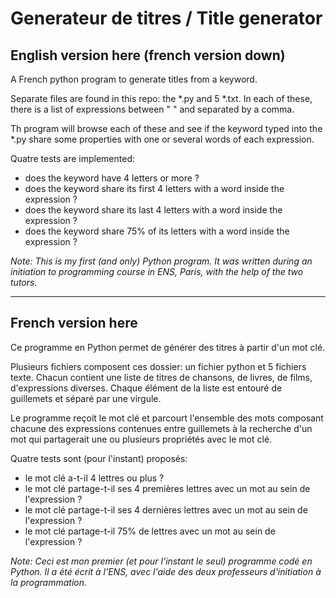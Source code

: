 Generateur de titres / Title generator
===================
## English version here (french version down)

A French python program to generate titles from a keyword.

Separate files are found in this repo: the *.py and 5 *.txt. In each of these, there is a list of expressions between " " and separated by a comma. 

Th program will browse each of these and see if the keyword typed into the *.py share some properties with one or several words of each expression.

Quatre tests are implemented: 
- does the keyword have 4 letters or more ?
- does the keyword share its first 4 letters with a word inside the expression ?
- does the keyword share its last 4 letters with a word inside the expression ?
- does the keyword share 75% of its letters with a word inside the expression ?

*Note: This is my first (and only) Python program. It was written during an initiation to programming course in ENS, Paris, with the help of the two tutors.*
***
## French version here

Ce programme en Python permet de générer des titres à partir d'un mot clé.

Plusieurs fichiers composent ces dossier: un fichier python et 5 fichiers texte. Chacun contient une liste de titres de chansons, de livres, de films, d'expressions diverses. Chaque élément de la liste est entouré de guillemets et séparé par une virgule.

Le programme reçoit le mot clé et parcourt l'ensemble des mots composant chacune des expressions contenues entre guillemets à la recherche d'un mot qui partagerait une ou plusieurs propriétés avec le mot clé.

Quatre tests sont (pour l'instant) proposés:
- le mot clé a-t-il 4 lettres ou plus ?
- le mot clé partage-t-il ses 4 premières lettres avec un mot au sein de l'expression ?
- le mot clé partage-t-il ses 4 dernières lettres avec un mot au sein de l'expression ?
- le mot clé partage-t-il 75% de lettres avec un mot au sein de l'expression ?

*Note: Ceci est mon premier (et pour l'instant le seul) programme codé en Python. Il a été écrit à l'ENS, avec l'aide des deux professeurs d'initiation à la programmation.*
